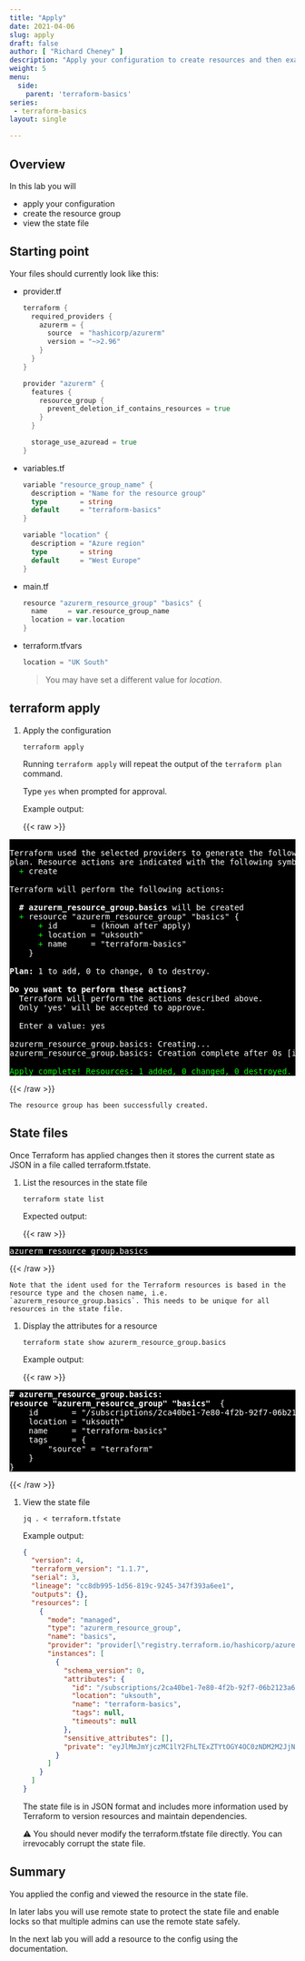 ```yaml
---
title: "Apply"
date: 2021-04-06
slug: apply
draft: false
author: [ "Richard Cheney" ]
description: "Apply your configuration to create resources and then examine the state file."
weight: 5
menu:
  side:
    parent: 'terraform-basics'
series:
 - terraform-basics
layout: single

---
```


## Overview

In this lab you will

* apply your configuration
* create the resource group
* view the state file

## Starting point

Your files should currently look like this:

* provider.tf

    ```go
    terraform {
      required_providers {
        azurerm = {
          source  = "hashicorp/azurerm"
          version = "~>2.96"
        }
      }
    }

    provider "azurerm" {
      features {
        resource_group {
          prevent_deletion_if_contains_resources = true
        }
      }

      storage_use_azuread = true
    }
    ```

* variables.tf

    ```go
    variable "resource_group_name" {
      description = "Name for the resource group"
      type        = string
      default     = "terraform-basics"
    }

    variable "location" {
      description = "Azure region"
      type        = string
      default     = "West Europe"
    }

    ```

* main.tf

    ```go
    resource "azurerm_resource_group" "basics" {
      name     = var.resource_group_name
      location = var.location
    }
    ```

* terraform.tfvars

    ```go
    location = "UK South"

    ```

    > You may have set a different value for *location*.

## terraform apply

1. Apply the configuration

    ```shell
    terraform apply
    ```

    Running `terraform apply` will repeat the output of the `terraform plan` command.

    Type `yes` when prompted for approval.

    Example output:

    {{< raw >}}
<pre style="color:white; background-color:black">

Terraform used the selected providers to generate the following execution
plan. Resource actions are indicated with the following symbols:
  <span style="color:lime;">+</span> create

Terraform will perform the following actions:

<span style="font-weight:bold;">  # azurerm_resource_group.basics</span> will be created
  <span style="color:lime;">+</span> resource &quot;azurerm_resource_group&quot; &quot;basics&quot; {
      <span style="color:lime;">+</span> <span style="font-weight:bold;"></span>id       = (known after apply)
      <span style="color:lime;">+</span> <span style="font-weight:bold;"></span>location = &quot;uksouth&quot;
      <span style="color:lime;">+</span> <span style="font-weight:bold;"></span>name     = &quot;terraform-basics&quot;
    }

<span style="font-weight:bold;">Plan:</span> 1 to add, 0 to change, 0 to destroy.

<span style="font-weight:bold;">Do you want to perform these actions?</span>
  Terraform will perform the actions described above.
  Only 'yes' will be accepted to approve.

  Enter a value: yes

azurerm_resource_group.basics: Creating...
azurerm_resource_group.basics: Creation complete after 0s [id=/subscriptions/2ca40be1-7e80-4f2b-92f7-06b2123a68cc/resourceGroups/terraform-basics]

<span style="color:lime;">Apply complete! Resources: 1 added, 0 changed, 0 destroyed.</span>
</pre>
{{< /raw >}}

    The resource group has been successfully created.

## State files

Once Terraform has applied changes then it stores the current state as JSON in a file called terraform.tfstate.

1. List the resources in the state file

    ```shell
    terraform state list
    ```

    Expected output:

    {{< raw >}}
<pre style="color:white; background-color:black">
azurerm_resource_group.basics
</pre>
{{< /raw >}}

    Note that the ident used for the Terraform resources is based in the resource type and the chosen name, i.e. `azurerm_resource_group.basics`. This needs to be unique for all resources in the state file.

1. Display the attributes for a resource

    ```shell
    terraform state show azurerm_resource_group.basics
    ```

    Example output:

    {{< raw >}}
<pre style="color:white; background-color:black">
<span style="font-weight:bold;"># azurerm_resource_group.basics:
resource &quot;azurerm_resource_group&quot; &quot;basics&quot; </span> {
    id       = &quot;/subscriptions/2ca40be1-7e80-4f2b-92f7-06b2123a68cc/resourceGroups/terraform-basics&quot;
    location = &quot;uksouth&quot;
    name     = &quot;terraform-basics&quot;
    tags     = {
        &quot;source&quot; = &quot;terraform&quot;
    }
}
</pre>
{{< /raw >}}

1. View the state file

    ```shell
    jq . < terraform.tfstate
    ```

    Example output:

    ```json
    {
      "version": 4,
      "terraform_version": "1.1.7",
      "serial": 3,
      "lineage": "cc8db995-1d56-819c-9245-347f393a6ee1",
      "outputs": {},
      "resources": [
        {
          "mode": "managed",
          "type": "azurerm_resource_group",
          "name": "basics",
          "provider": "provider[\"registry.terraform.io/hashicorp/azurerm\"]",
          "instances": [
            {
              "schema_version": 0,
              "attributes": {
                "id": "/subscriptions/2ca40be1-7e80-4f2b-92f7-06b2123a68cc/resourceGroups/terraform-basics",
                "location": "uksouth",
                "name": "terraform-basics",
                "tags": null,
                "timeouts": null
              },
              "sensitive_attributes": [],
              "private": "eyJlMmJmYjczMC1lY2FhLTExZTYtOGY4OC0zNDM2M2JjN2M0YzAiOnsiY3JlYXRlIjo1NDAwMDAwMDAwMDAwLCJkZWxldGUiOjU0MDAwMDAwMDAwMDAsInJlYWQiOjMwMDAwMDAwMDAwMCwidXBkYXRlIjo1NDAwMDAwMDAwMDAwfX0="
            }
          ]
        }
      ]
    }
    ```

    The state file is in JSON format and includes more information used by Terraform to version resources and maintain dependencies.

    ⚠️ You should never modify the terraform.tfstate file directly. You can irrevocably corrupt the state file.

## Summary

You applied the config and viewed the resource in the state file.

In later labs you will use remote state to protect the state file and enable locks so that multiple admins can use the remote state safely.

In the next lab you will add a resource to the config using the documentation.
